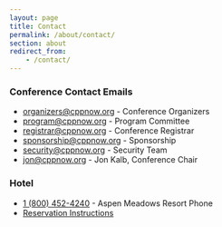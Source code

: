 ```yaml
---
layout: page
title: Contact
permalink: /about/contact/
section: about
redirect_from:
    - /contact/
---
```


### Conference Contact Emails

* [organizers@cppnow.org](mailto:organizers@cppnow.org) - Conference Organizers
* [program@cppnow.org](mailto:program@cppnow.org) - Program Committee
* [registrar@cppnow.org](mailto:registrar@cppnow.org) - Conference Registrar
* [sponsorship@cppnow.org](sponsorship@cppnow.org) - Sponsorship
* [security@cppnow.org](mailto:security@cppnow.org) - Security Team
* [jon@cppnow.org](mailto:jon@cppnow.org) - Jon Kalb, Conference Chair



### Hotel

* [1 (800) 452-4240](tel:1-800-452-4240) - Aspen Meadows Resort Phone
* [Reservation Instructions](/location/lodging/)